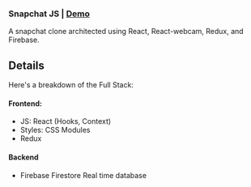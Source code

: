 ### Snapchat JS | <a href="https://snapchat-15be7.web.app/" target="_blank">Demo</a>

A snapchat clone architected using React, React-webcam, Redux, and Firebase.

## Details

Here's a breakdown of the Full Stack:

#### Frontend: 
- JS: React (Hooks, Context)
- Styles: CSS Modules
- Redux

#### Backend
-  Firebase Firestore Real time database
